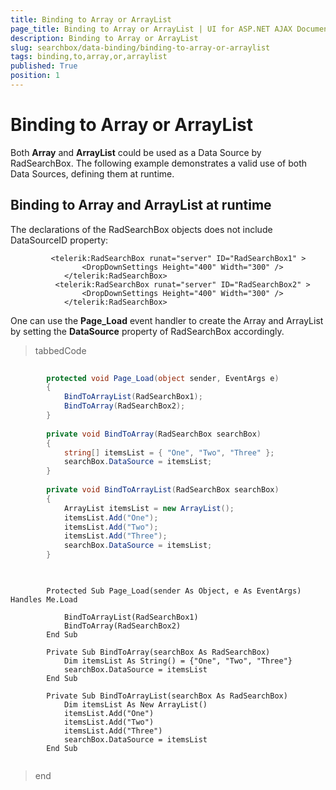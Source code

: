 ```yaml
---
title: Binding to Array or ArrayList
page_title: Binding to Array or ArrayList | UI for ASP.NET AJAX Documentation
description: Binding to Array or ArrayList
slug: searchbox/data-binding/binding-to-array-or-arraylist
tags: binding,to,array,or,arraylist
published: True
position: 1
---
```


# Binding to Array or ArrayList



Both __Array__ and __ArrayList__ could be used as a Data Source by RadSearchBox. The following example demonstrates a valid use of both Data Sources, defining them at runtime.

## Binding to Array and ArrayList at runtime

The declarations of the RadSearchBox objects does not include DataSourceID property:

````ASPNET
		 <telerik:RadSearchBox runat="server" ID="RadSearchBox1" >
	            <DropDownSettings Height="400" Width="300" />
	        </telerik:RadSearchBox>
	      <telerik:RadSearchBox runat="server" ID="RadSearchBox2" >
	            <DropDownSettings Height="400" Width="300" />
	        </telerik:RadSearchBox>
````



One can use the __Page_Load__ event handler to create the Array and ArrayList by setting the __DataSource__ property of RadSearchBox accordingly.

>tabbedCode

````C#
	
	    protected void Page_Load(object sender, EventArgs e)
	    {
	        BindToArrayList(RadSearchBox1);
	        BindToArray(RadSearchBox2);
	    }
	
	    private void BindToArray(RadSearchBox searchBox)
	    {
	        string[] itemsList = { "One", "Two", "Three" };
	        searchBox.DataSource = itemsList;
	    }
	
	    private void BindToArrayList(RadSearchBox searchBox)
	    {
	        ArrayList itemsList = new ArrayList();
	        itemsList.Add("One");
	        itemsList.Add("Two");
	        itemsList.Add("Three");
	        searchBox.DataSource = itemsList;
	    }
	
````
````VB.NET
	
	    Protected Sub Page_Load(sender As Object, e As EventArgs) Handles Me.Load
	
	        BindToArrayList(RadSearchBox1)
	        BindToArray(RadSearchBox2)
	    End Sub
	
	    Private Sub BindToArray(searchBox As RadSearchBox)
	        Dim itemsList As String() = {"One", "Two", "Three"}
	        searchBox.DataSource = itemsList
	    End Sub
	
	    Private Sub BindToArrayList(searchBox As RadSearchBox)
	        Dim itemsList As New ArrayList()
	        itemsList.Add("One")
	        itemsList.Add("Two")
	        itemsList.Add("Three")
	        searchBox.DataSource = itemsList
	    End Sub
	
````
>end
